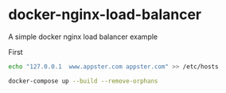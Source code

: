 # docker-nginx-load-balancer
A simple docker nginx load balancer example

First
```sh
echo "127.0.0.1  www.appster.com appster.com" >> /etc/hosts
```

```sh
docker-compose up --build --remove-orphans
```

